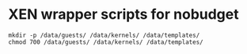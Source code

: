 # XEN wrapper scripts for nobudget

	mkdir -p /data/guests/ /data/kernels/ /data/templates/
	chmod 700 /data/guests/ /data/kernels/ /data/templates/

